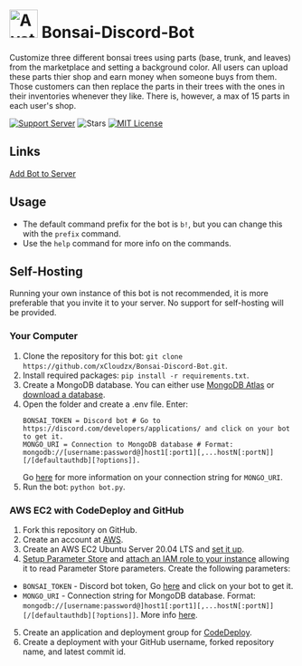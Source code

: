 <h1>
  <img src="https://i.imgur.com/SX7Yfdf.png" alt="Avatar" width="50" height="50">
  Bonsai-Discord-Bot
</h1>

Customize three different bonsai trees using parts (base, trunk, and leaves) from the marketplace and setting a background color. All users can upload these parts thier shop and earn money when someone buys from them. Those customers can then replace the parts in their trees with the ones in their inventories whenever they like. There is, however, a max of 15 parts in each user's shop.

[![Support Server](https://img.shields.io/discord/753416400319545374?logo=discord&style=for-the-badge)](https://discord.gg/tNC22WD)
![Stars](https://img.shields.io/github/stars/xCloudzx/Bonsai-Discord-Bot?logo=github&style=for-the-badge)
[![MIT License](https://img.shields.io/badge/license-MIT-green?style=for-the-badge)](https://github.com/xCloudzx/Bonsai-Discord-Bot/blob/master/LICENSE)

## Links
[Add Bot to Server](https://discord.com/api/oauth2/authorize?client_id=743898864926589029&permissions=8192&scope=bot)

## Usage
  * The default command prefix for the bot is `b!`, but you can change this with the `prefix` command.
  * Use the `help` command for more info on the commands.


## Self-Hosting
Running your own instance of this bot is not recommended, it is more preferable that you invite it to your server. No support for self-hosting will be provided.
### Your Computer
1. Clone the repository for this bot: `git clone https://github.com/xCloudzx/Bonsai-Discord-Bot.git`.
2. Install required packages: `pip install -r requirements.txt`.
3. Create a MongoDB database. You can either use [MongoDB Atlas](https://www.mongodb.com/cloud/atlas) or [download a database](https://www.mongodb.com/try/download/community).
4. Open the folder and create a .env file. Enter:
    ```
    BONSAI_TOKEN = Discord bot # Go to https://discord.com/developers/applications/ and click on your bot to get it.
    MONGO_URI = Connection to MongoDB database # Format: mongodb://[username:password@]host1[:port1][,...hostN[:portN]][/[defaultauthdb][?options]].
    ```
    Go [here](https://docs.mongodb.com/manual/reference/connection-string) for more information on your connection string for `MONGO_URI`.
5. Run the bot: `python bot.py`.

### AWS EC2 with CodeDeploy and GitHub
1. Fork this repository on GitHub.
2. Create an account at [AWS](https://aws.amazon.com/).
3. Create an AWS EC2 Ubuntu Server 20.04 LTS and [set it up](https://docs.aws.amazon.com/AWSEC2/latest/UserGuide/concepts.html).
4. [Setup Parameter Store](https://docs.aws.amazon.com/systems-manager/latest/userguide/parameter-store-setting-up.html) and [attach an IAM role to your instance](https://docs.aws.amazon.com/AWSEC2/latest/UserGuide/iam-roles-for-amazon-ec2.html) allowing it to read Parameter Store parameters. Create the following parameters:
  * `BONSAI_TOKEN` - Discord bot token, Go [here](https://discord.com/developers/applications/) and click on your bot to get it. 
  * `MONGO_URI` - Connection string for MongoDB database. Format: `mongodb://[username:password@]host1[:port1][,...hostN[:portN]][/[defaultauthdb][?options]]`. More info [here](https://docs.mongodb.com/manual/reference/connection-string).

5. Create an application and deployment group for [CodeDeploy](https://docs.aws.amazon.com/codedeploy/latest/userguide/getting-started-codedeploy.html).
6. Create a deployment with your GitHub username, forked repository name, and latest commit id.